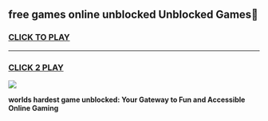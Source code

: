 
## free games online unblocked Unblocked Games👋
<h3>
<a href="https://premium.freeplayer.one?title=free_games_online_unblocked&ref=16F">CLICK TO PLAY</a></h3>
<hr>

<h3>
<a href="https://premium.freeplayer.one?title=free_games_online_unblocked&ref=16F">CLICK 2 PLAY</a>
  
</h3>

<a href="https://premium.freeplayer.one?title=free_games_online_unblocked&ref=16F/"><img src="https://clearcache.store/games.png"></a>


**worlds hardest game unblocked: Your Gateway to Fun and Accessible Online Gaming**
